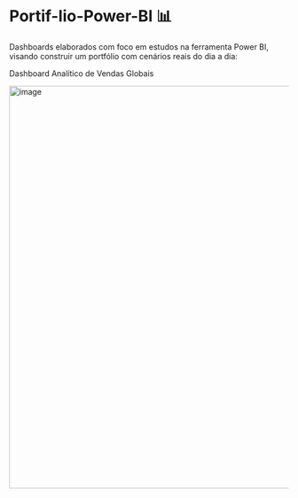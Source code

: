 # Portif-lio-Power-BI 📊
Dashboards elaborados com foco em estudos na ferramenta Power BI, visando construir um portfólio com cenários reais do dia a dia:

Dashboard Analítico de Vendas Globais

<img width="1304" height="727" alt="image" src="https://github.com/user-attachments/assets/26fc60c7-d9ba-43c0-92b5-d4e553744bc7" />



